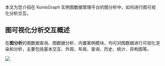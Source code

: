 本文为您介绍在 KonisGraph 实例图数据管理平台的图分析中，如何进行图可视化分析交互。

## 图可视化分析交互概述
在**图分析**的图数据查询、图数据分析、内置案例模块，均可对图数据进行可视化渲染和分析，主要包括基本交互、外观、布局、查询、历史、统计、异构图等。

![](https://main.qcloudimg.com/raw/22fe497db69658078a62613f49baebc5.png)
